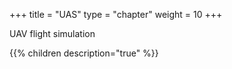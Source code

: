 +++
title = "UAS"
type = "chapter"
weight = 10
+++

UAV flight simulation

{{% children description="true" %}}


